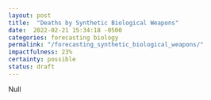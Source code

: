 ```yaml
---
layout: post
title:  "Deaths by Synthetic Biological Weapons"
date:  2022-02-21 15:34:18 -0500
categories: forecasting biology
permalink: "/forecasting_synthetic_biological_weapons/"
impactfulness: 23%
certainty: possible
status: draft
---
```


Null
